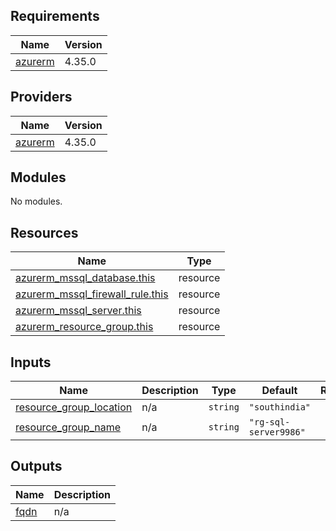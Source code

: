 ## Requirements

| Name | Version |
|------|---------|
| <a name="requirement_azurerm"></a> [azurerm](#requirement\_azurerm) | 4.35.0 |

## Providers

| Name | Version |
|------|---------|
| <a name="provider_azurerm"></a> [azurerm](#provider\_azurerm) | 4.35.0 |

## Modules

No modules.

## Resources

| Name | Type |
|------|------|
| [azurerm_mssql_database.this](https://registry.terraform.io/providers/hashicorp/azurerm/4.35.0/docs/resources/mssql_database) | resource |
| [azurerm_mssql_firewall_rule.this](https://registry.terraform.io/providers/hashicorp/azurerm/4.35.0/docs/resources/mssql_firewall_rule) | resource |
| [azurerm_mssql_server.this](https://registry.terraform.io/providers/hashicorp/azurerm/4.35.0/docs/resources/mssql_server) | resource |
| [azurerm_resource_group.this](https://registry.terraform.io/providers/hashicorp/azurerm/4.35.0/docs/resources/resource_group) | resource |

## Inputs

| Name | Description | Type | Default | Required |
|------|-------------|------|---------|:--------:|
| <a name="input_resource_group_location"></a> [resource\_group\_location](#input\_resource\_group\_location) | n/a | `string` | `"southindia"` | no |
| <a name="input_resource_group_name"></a> [resource\_group\_name](#input\_resource\_group\_name) | n/a | `string` | `"rg-sql-server9986"` | no |

## Outputs

| Name | Description |
|------|-------------|
| <a name="output_fqdn"></a> [fqdn](#output\_fqdn) | n/a |
